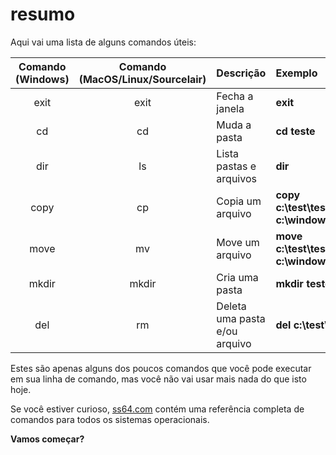 # resumo

Aqui vai uma lista de alguns comandos úteis:

| Comando \(Windows\) | Comando \(MacOS/Linux/Sourcelair\) | Descrição | Exemplo |
| :---: | :---: | :--- | :--- |
| exit | exit | Fecha a janela | **exit** |
| cd | cd | Muda a pasta | **cd teste** |
| dir | ls | Lista pastas e arquivos | **dir** |
| copy | cp | Copia um arquivo | **copy c:\test\test.txt c:\windows\test.txt** |
| move | mv | Move um arquivo | **move c:\test\test.txt c:\windows\test.txt** |
| mkdir | mkdir | Cria uma pasta | **mkdir teste** |
| del | rm | Deleta uma pasta e/ou arquivo | **del c:\test\test.txt** |

Estes são apenas alguns dos poucos comandos que você pode executar em sua linha de comando, mas você não vai usar mais nada do que isto hoje.

Se você estiver curioso, [ss64.com](https://github.com/AfroPython/tutorial/tree/6d55ca253a1036297f8107f0eb62852ca1d585d9/linha_de_comando/ss64.com) contém uma referência completa de comandos para todos os sistemas operacionais.

**Vamos começar?**

